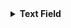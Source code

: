 <details>
  
  <summary><strong>Text Field</strong></summary>
<table>
  <thead>
    <tr>
      <th>Model</th>
      <th>Variant</th>
      <th>Prompt</th>
      <th>Output</th>
      <th>File Link</th>
    </tr>
  </thead>
  <tbody>
    <tr>
      <td><strong>openai/gpt-5</strong></td>
      <td>G1</td>
      <td>Insert a text field for “What color is an orange?”</td>
      <td>
        <details>
          <summary>View code</summary>
          <pre><code class="language-html">&lt;div class="toggle-container"&gt;
  &lt;label for="dark-mode-toggle" class="toggle-label"&gt;
    Dark Mode
    &lt;div class="toggle-switch"&gt;
      &lt;input type="checkbox" id="dark-mode-toggle" class="toggle-input"&gt;
      &lt;span class="toggle-slider"&gt;&lt;/span&gt;
    &lt;/div&gt;
  &lt;/label&gt;
  &lt;p class="helper-text"&gt;Switch between light and dark themes.&lt;/p&gt;
&lt;/div&gt;</code></pre>
        </details>
      </td>
      <td><a href="outputs/text-field/openai-gpt-5/g1.html">Open HTML</a></td>
    </tr>
    <tr>
      <td></td>
      <td>G2</td>
      <td>Text field: What color is an orange?</td>
      <td>
        <details>
          <summary>View code</summary>
          <pre><code class="language-html">&lt;!-- G2 output here --&gt;</code></pre>
        </details>
      </td>
      <td><a href="outputs/text-field/openai-gpt-5/g2.html">Open HTML</a></td>
    </tr>
    <tr>
      <td></td>
      <td>G3</td>
      <td>A text field labeled “What color is an orange?”?</td>
      <td>
        <details>
          <summary>View code</summary>
          <pre><code class="language-html">&lt;!-- G3 output here --&gt;</code></pre>
        </details>
      </td>
      <td><a href="outputs/text-field/openai-gpt-5/g3.html">Open HTML</a></td>
    </tr>
    <tr>
      <td></td>
      <td>G4</td>
      <td>Build a text field and label for “What color is an orange?”</td>
      <td>
        <details>
          <summary>View code</summary>
          <pre><code class="language-html">&lt;!-- G4 output here --&gt;</code></pre>
        </details>
      </td>
      <td><a href="outputs/text-field/openai-gpt-5/g4.html">Open HTML</a></td>
    </tr>
    <tr>
      <td></td>
      <td>G5</td>
      <td>Accessible text field for “What color is an orange?</td>
      <td>
        <details>
          <summary>View code</summary>
          <pre><code class="language-html">&lt;!-- G5 output here --&gt;</code></pre>
        </details>
      </td>
      <td><a href="outputs/text-field/openai-gpt-5/g5.html">Open HTML</a></td>
    </tr>
    <tr>
      <td><strong>x-ai/grok-code-fast-1</strong></td>
      <td>G1</td>
      <td>Insert a text field for “What color is an orange?”</td>
      <td>
        <details>
          <summary>View code</summary>
          <pre><code class="language-html">&lt;!-- G1 output here --&gt;</code></pre>
        </details>
      </td>
      <td><a href="outputs/text-field/x-ai-grok-code-fast-1/g1.html">Open HTML</a></td>
    </tr>
    <tr>
      <td></td>
      <td>G2</td>
      <td>Text field: What color is an orange?</td>
      <td>
        <details>
          <summary>View code</summary>
          <pre><code class="language-html">&lt;!-- G2 output here --&gt;</code></pre>
        </details>
      </td>
      <td><a href="outputs/text-field/x-ai-grok-code-fast-1/g2.html">Open HTML</a></td>
    </tr>
    <tr>
      <td></td>
      <td>G3</td>
      <td>A text field labeled “What color is an orange?”?</td>
      <td>
        <details>
          <summary>View code</summary>
          <pre><code class="language-html">&lt;!-- G3 output here --&gt;</code></pre>
        </details>
      </td>
      <td><a href="outputs/text-field/x-ai-grok-code-fast-1/g3.html">Open HTML</a></td>
    </tr>
    <tr>
      <td></td>
      <td>G4</td>
      <td>Build a text field and label for “What color is an orange?”</td>
      <td>
        <details>
          <summary>View code</summary>
          <pre><code class="language-html">&lt;!-- G4 output here --&gt;</code></pre>
        </details>
      </td>
      <td><a href="outputs/text-field/x-ai-grok-code-fast-1/g4.html">Open HTML</a></td>
    </tr>
    <tr>
      <td></td>
      <td>G5</td>
      <td>Accessible text field for “What color is an orange?</td>
      <td>
        <details>
          <summary>View code</summary>
          <pre><code class="language-html">&lt;!-- G5 output here --&gt;</code></pre>
        </details>
      </td>
      <td><a href="outputs/text-field/x-ai-grok-code-fast-1/g5.html">Open HTML</a></td>
    </tr>
    <tr>
      <td><strong>anthropic/claude-sonnet-4.5</strong></td>
      <td>G1</td>
      <td>Insert a text field for “What color is an orange?”</td>
      <td>
        <details>
          <summary>View code</summary>
          <pre><code class="language-html">&lt;!-- G1 output here --&gt;</code></pre>
        </details>
      </td>
      <td><a href="outputs/text-field/anthropic-claude-sonnet-4.5/g1.html">Open HTML</a></td>
    </tr>
    <tr>
      <td></td>
      <td>G2</td>
      <td>Text field: What color is an orange?</td>
      <td>
        <details>
          <summary>View code</summary>
          <pre><code class="language-html">&lt;!-- G2 output here --&gt;</code></pre>
        </details>
      </td>
      <td><a href="outputs/text-field/anthropic-claude-sonnet-4.5/g2.html">Open HTML</a></td>
    </tr>
    <tr>
      <td></td>
      <td>G3</td>
      <td>A text field labeled “What color is an orange?”?</td>
      <td>
        <details>
          <summary>View code</summary>
          <pre><code class="language-html">&lt;!-- G3 output here --&gt;</code></pre>
        </details>
      </td>
      <td><a href="outputs/text-field/anthropic-claude-sonnet-4.5/g3.html">Open HTML</a></td>
    </tr>
    <tr>
      <td></td>
      <td>G4</td>
      <td>Build a text field and label for “What color is an orange?”</td>
      <td>
        <details>
          <summary>View code</summary>
          <pre><code class="language-html">&lt;!-- G4 output here --&gt;</code></pre>
        </details>
      </td>
      <td><a href="outputs/text-field/anthropic-claude-sonnet-4.5/g4.html">Open HTML</a></td>
    </tr>
    <tr>
      <td></td>
      <td>G5</td>
      <td>Accessible text field for “What color is an orange?</td>
      <td>
        <details>
          <summary>View code</summary>
          <pre><code class="language-html">&lt;!-- G5 output here --&gt;</code></pre>
        </details>
      </td>
      <td><a href="outputs/text-field/anthropic-claude-sonnet-4.5/g5.html">Open HTML</a></td>
    </tr>
    <tr>
      <td><strong>anthropic/claude-sonnet-4</strong></td>
      <td>G1</td>
      <td>Insert a text field for “What color is an orange?”</td>
      <td>
        <details>
          <summary>View code</summary>
          <pre><code class="language-html">&lt;!-- G1 output here --&gt;</code></pre>
        </details>
      </td>
      <td><a href="outputs/text-field/anthropic-claude-sonnet-4/g1.html">Open HTML</a></td>
    </tr>
    <tr>
      <td></td>
      <td>G2</td>
      <td>Text field: What color is an orange?</td>
      <td>
        <details>
          <summary>View code</summary>
          <pre><code class="language-html">&lt;!-- G2 output here --&gt;</code></pre>
        </details>
      </td>
      <td><a href="outputs/text-field/anthropic-claude-sonnet-4/g2.html">Open HTML</a></td>
    </tr>
    <tr>
      <td></td>
      <td>G3</td>
      <td>A text field labeled “What color is an orange?”?</td>
      <td>
        <details>
          <summary>View code</summary>
          <pre><code class="language-html">&lt;!-- G3 output here --&gt;</code></pre>
        </details>
      </td>
      <td><a href="outputs/text-field/anthropic-claude-sonnet-4/g3.html">Open HTML</a></td>
    </tr>
    <tr>
      <td></td>
      <td>G4</td>
      <td>Build a text field and label for “What color is an orange?”</td>
      <td>
        <details>
          <summary>View code</summary>
          <pre><code class="language-html">&lt;!-- G4 output here --&gt;</code></pre>
        </details>
      </td>
      <td><a href="outputs/text-field/anthropic-claude-sonnet-4/g4.html">Open HTML</a></td>
    </tr>
    <tr>
      <td></td>
      <td>G5</td>
      <td>Accessible text field for “What color is an orange?</td>
      <td>
        <details>
          <summary>View code</summary>
          <pre><code class="language-html">&lt;!-- G5 output here --&gt;</code></pre>
        </details>
      </td>
      <td><a href="outputs/text-field/anthropic-claude-sonnet-4/g5.html">Open HTML</a></td>
    </tr>
    <tr>
      <td><strong>qwen/qwen3-coder-30b-a3b-instruct</strong></td>
      <td>G1</td>
      <td>Insert a text field for “What color is an orange?”</td>
      <td>
        <details>
          <summary>View code</summary>
          <pre><code class="language-html">&lt;!-- G1 output here --&gt;</code></pre>
        </details>
      </td>
      <td><a href="outputs/text-field/qwen-qwen3-coder-30b-a3b-instruct/g1.html">Open HTML</a></td>
    </tr>
    <tr>
      <td></td>
      <td>G2</td>
      <td>Text field: What color is an orange?</td>
      <td>
        <details>
          <summary>View code</summary>
          <pre><code class="language-html">&lt;!-- G2 output here --&gt;</code></pre>
        </details>
      </td>
      <td><a href="outputs/text-field/qwen-qwen3-coder-30b-a3b-instruct/g2.html">Open HTML</a></td>
    </tr>
    <tr>
      <td></td>
      <td>G3</td>
      <td>A text field labeled “What color is an orange?”?</td>
      <td>
        <details>
          <summary>View code</summary>
          <pre><code class="language-html">&lt;!-- G3 output here --&gt;</code></pre>
        </details>
      </td>
      <td><a href="outputs/text-field/qwen-qwen3-coder-30b-a3b-instruct/g3.html">Open HTML</a></td>
    </tr>
    <tr>
      <td></td>
      <td>G4</td>
      <td>Build a text field and label for “What color is an orange?”</td>
      <td>
        <details>
          <summary>View code</summary>
          <pre><code class="language-html">&lt;!-- G4 output here --&gt;</code></pre>
        </details>
      </td>
      <td><a href="outputs/text-field/qwen-qwen3-coder-30b-a3b-instruct/g4.html">Open HTML</a></td>
    </tr>
    <tr>
      <td></td>
      <td>G5</td>
      <td>Accessible text field for “What color is an orange?</td>
      <td>
        <details>
          <summary>View code</summary>
          <pre><code class="language-html">&lt;!-- G5 output here --&gt;</code></pre>
        </details>
      </td>
      <td><a href="outputs/text-field/qwen-qwen3-coder-30b-a3b-instruct/g5.html">Open HTML</a></td>
    </tr>
    <tr>
      <td><strong>openai/gpt-oss-20b</strong></td>
      <td>G1</td>
      <td>Insert a text field for “What color is an orange?”</td>
      <td>
        <details>
          <summary>View code</summary>
          <pre><code class="language-html">&lt;!-- G1 output here --&gt;</code></pre>
        </details>
      </td>
      <td><a href="outputs/text-field/openai-gpt-oss-20b/g1.html">Open HTML</a></td>
    </tr>
    <tr>
      <td></td>
      <td>G2</td>
      <td>Text field: What color is an orange?</td>
      <td>
        <details>
          <summary>View code</summary>
          <pre><code class="language-html">&lt;!-- G2 output here --&gt;</code></pre>
        </details>
      </td>
      <td><a href="outputs/text-field/openai-gpt-oss-20b/g2.html">Open HTML</a></td>
    </tr>
    <tr>
      <td></td>
      <td>G3</td>
      <td>A text field labeled “What color is an orange?”?</td>
      <td>
        <details>
          <summary>View code</summary>
          <pre><code class="language-html">&lt;!-- G3 output here --&gt;</code></pre>
        </details>
      </td>
      <td><a href="outputs/text-field/openai-gpt-oss-20b/g3.html">Open HTML</a></td>
    </tr>
    <tr>
      <td></td>
      <td>G4</td>
      <td>Build a text field and label for “What color is an orange?”</td>
      <td>
        <details>
          <summary>View code</summary>
          <pre><code class="language-html">&lt;!-- G4 output here --&gt;</code></pre>
        </details>
      </td>
      <td><a href="outputs/text-field/openai-gpt-oss-20b/g4.html">Open HTML</a></td>
    </tr>
    <tr>
      <td></td>
      <td>G5</td>
      <td>Accessible text field for “What color is an orange?</td>
      <td>
        <details>
          <summary>View code</summary>
          <pre><code class="language-html">&lt;!-- G5 output here --&gt;</code></pre>
        </details>
      </td>
      <td><a href="outputs/text-field/openai-gpt-oss-20b/g5.html">Open HTML</a></td>
    </tr>
    <tr>
      <td><strong>openai/gpt-4.1-mini</strong></td>
      <td>G1</td>
      <td>Insert a text field for “What color is an orange?”</td>
      <td>
        <details>
          <summary>View code</summary>
          <pre><code class="language-html">&lt;!-- G1 output here --&gt;</code></pre>
        </details>
      </td>
      <td><a href="outputs/text-field/openai-gpt-4.1-mini/g1.html">Open HTML</a></td>
    </tr>
    <tr>
      <td></td>
      <td>G2</td>
      <td>Text field: What color is an orange?</td>
      <td>
        <details>
          <summary>View code</summary>
          <pre><code class="language-html">&lt;!-- G2 output here --&gt;</code></pre>
        </details>
      </td>
      <td><a href="outputs/text-field/openai-gpt-4.1-mini/g2.html">Open HTML</a></td>
    </tr>
    <tr>
      <td></td>
      <td>G3</td>
      <td>A text field labeled “What color is an orange?”?</td>
      <td>
        <details>
          <summary>View code</summary>
          <pre><code class="language-html">&lt;!-- G3 output here --&gt;</code></pre>
        </details>
      </td>
      <td><a href="outputs/text-field/openai-gpt-4.1-mini/g3.html">Open HTML</a></td>
    </tr>
    <tr>
      <td></td>
      <td>G4</td>
      <td>Build a text field and label for “What color is an orange?”</td>
      <td>
        <details>
          <summary>View code</summary>
          <pre><code class="language-html">&lt;!-- G4 output here --&gt;</code></pre>
        </details>
      </td>
      <td><a href="outputs/text-field/openai-gpt-4.1-mini/g4.html">Open HTML</a></td>
    </tr>
    <tr>
      <td></td>
      <td>G5</td>
      <td>Accessible text field for “What color is an orange?</td>
      <td>
        <details>
          <summary>View code</summary>
          <pre><code class="language-html">&lt;!-- G5 output here --&gt;</code></pre>
        </details>
      </td>
      <td><a href="outputs/text-field/openai-gpt-4.1-mini/g5.html">Open HTML</a></td>
    </tr>
    <tr>
      <td><strong>z-ai/glm-4.6</strong></td>
      <td>G1</td>
      <td>Insert a text field for “What color is an orange?”</td>
      <td>
        <details>
          <summary>View code</summary>
          <pre><code class="language-html">&lt;!-- G1 output here --&gt;</code></pre>
        </details>
      </td>
      <td><a href="outputs/text-field/z-ai-glm-4.6/g1.html">Open HTML</a></td>
    </tr>
    <tr>
      <td></td>
      <td>G2</td>
      <td>Text field: What color is an orange?</td>
      <td>
        <details>
          <summary>View code</summary>
          <pre><code class="language-html">&lt;!-- G2 output here --&gt;</code></pre>
        </details>
      </td>
      <td><a href="outputs/text-field/z-ai-glm-4.6/g2.html">Open HTML</a></td>
    </tr>
    <tr>
      <td></td>
      <td>G3</td>
      <td>A text field labeled “What color is an orange?”?</td>
      <td>
        <details>
          <summary>View code</summary>
          <pre><code class="language-html">&lt;!-- G3 output here --&gt;</code></pre>
        </details>
      </td>
      <td><a href="outputs/text-field/z-ai-glm-4.6/g3.html">Open HTML</a></td>
    </tr>
    <tr>
      <td></td>
      <td>G4</td>
      <td>Build a text field and label for “What color is an orange?”</td>
      <td>
        <details>
          <summary>View code</summary>
          <pre><code class="language-html">&lt;!-- G4 output here --&gt;</code></pre>
        </details>
      </td>
      <td><a href="outputs/text-field/z-ai-glm-4.6/g4.html">Open HTML</a></td>
    </tr>
    <tr>
      <td></td>
      <td>G5</td>
      <td>Accessible text field for “What color is an orange?</td>
      <td>
        <details>
          <summary>View code</summary>
          <pre><code class="language-html">&lt;!-- G5 output here --&gt;</code></pre>
        </details>
      </td>
      <td><a href="outputs/text-field/z-ai-glm-4.6/g5.html">Open HTML</a></td>
    </tr>
    <tr>
      <td><strong>x-ai/grok-4-fast</strong></td>
      <td>G1</td>
      <td>Insert a text field for “What color is an orange?”</td>
      <td>
        <details>
          <summary>View code</summary>
          <pre><code class="language-html">&lt;!-- G1 output here --&gt;</code></pre>
        </details>
      </td>
      <td><a href="outputs/text-field/x-ai-grok-4-fast/g1.html">Open HTML</a></td>
    </tr>
    <tr>
      <td></td>
      <td>G2</td>
      <td>Text field: What color is an orange?</td>
      <td>
        <details>
          <summary>View code</summary>
          <pre><code class="language-html">&lt;!-- G2 output here --&gt;</code></pre>
        </details>
      </td>
      <td><a href="outputs/text-field/x-ai-grok-4-fast/g2.html">Open HTML</a></td>
    </tr>
    <tr>
      <td></td>
      <td>G3</td>
      <td>A text field labeled “What color is an orange?”?</td>
      <td>
        <details>
          <summary>View code</summary>
          <pre><code class="language-html">&lt;!-- G3 output here --&gt;</code></pre>
        </details>
      </td>
      <td><a href="outputs/text-field/x-ai-grok-4-fast/g3.html">Open HTML</a></td>
    </tr>
    <tr>
      <td></td>
      <td>G4</td>
      <td>Build a text field and label for “What color is an orange?”</td>
      <td>
        <details>
          <summary>View code</summary>
          <pre><code class="language-html">&lt;!-- G4 output here --&gt;</code></pre>
        </details>
      </td>
      <td><a href="outputs/text-field/x-ai-grok-4-fast/g4.html">Open HTML</a></td>
    </tr>
    <tr>
      <td></td>
      <td>G5</td>
      <td>Accessible text field for “What color is an orange?</td>
      <td>
        <details>
          <summary>View code</summary>
          <pre><code class="language-html">&lt;!-- G5 output here --&gt;</code></pre>
        </details>
      </td>
      <td><a href="outputs/text-field/x-ai-grok-4-fast/g5.html">Open HTML</a></td>
    </tr>
    <tr>
      <td><strong>google/gemma-3-12b-it</strong></td>
      <td>G1</td>
      <td>Insert a text field for “What color is an orange?”</td>
      <td>
        <details>
          <summary>View code</summary>
          <pre><code class="language-html">&lt;!-- G1 output here --&gt;</code></pre>
        </details>
      </td>
      <td><a href="outputs/text-field/google-gemma-3-12b-it/g1.html">Open HTML</a></td>
    </tr>
    <tr>
      <td></td>
      <td>G2</td>
      <td>Text field: What color is an orange?</td>
      <td>
        <details>
          <summary>View code</summary>
          <pre><code class="language-html">&lt;!-- G2 output here --&gt;</code></pre>
        </details>
      </td>
      <td><a href="outputs/text-field/google-gemma-3-12b-it/g2.html">Open HTML</a></td>
    </tr>
    <tr>
      <td></td>
      <td>G3</td>
      <td>A text field labeled “What color is an orange?”?</td>
      <td>
        <details>
          <summary>View code</summary>
          <pre><code class="language-html">&lt;!-- G3 output here --&gt;</code></pre>
        </details>
      </td>
      <td><a href="outputs/text-field/google-gemma-3-12b-it/g3.html">Open HTML</a></td>
    </tr>
    <tr>
      <td></td>
      <td>G4</td>
      <td>Build a text field and label for “What color is an orange?”</td>
      <td>
        <details>
          <summary>View code</summary>
          <pre><code class="language-html">&lt;!-- G4 output here --&gt;</code></pre>
        </details>
      </td>
      <td><a href="outputs/text-field/google-gemma-3-12b-it/g4.html">Open HTML</a></td>
    </tr>
    <tr>
      <td></td>
      <td>G5</td>
      <td>Accessible text field for “What color is an orange?</td>
      <td>
        <details>
          <summary>View code</summary>
          <pre><code class="language-html">&lt;!-- G5 output here --&gt;</code></pre>
        </details>
      </td>
      <td><a href="outputs/text-field/google-gemma-3-12b-it/g5.html">Open HTML</a></td>
    </tr>
    <tr>
      <td><strong>google/gemini-2.5-flash</strong></td>
      <td>G1</td>
      <td>Insert a text field for “What color is an orange?”</td>
      <td>
        <details>
          <summary>View code</summary>
          <pre><code class="language-html">&lt;!-- G1 output here --&gt;</code></pre>
        </details>
      </td>
      <td><a href="outputs/text-field/google-gemini-2.5-flash/g1.html">Open HTML</a></td>
    </tr>
    <tr>
      <td></td>
      <td>G2</td>
      <td>Text field: What color is an orange?</td>
      <td>
        <details>
          <summary>View code</summary>
          <pre><code class="language-html">&lt;!-- G2 output here --&gt;</code></pre>
        </details>
      </td>
      <td><a href="outputs/text-field/google-gemini-2.5-flash/g2.html">Open HTML</a></td>
    </tr>
    <tr>
      <td></td>
      <td>G3</td>
      <td>A text field labeled “What color is an orange?”?</td>
      <td>
        <details>
          <summary>View code</summary>
          <pre><code class="language-html">&lt;!-- G3 output here --&gt;</code></pre>
        </details>
      </td>
      <td><a href="outputs/text-field/google-gemini-2.5-flash/g3.html">Open HTML</a></td>
    </tr>
    <tr>
      <td></td>
      <td>G4</td>
      <td>Build a text field and label for “What color is an orange?”</td>
      <td>
        <details>
          <summary>View code</summary>
          <pre><code class="language-html">&lt;!-- G4 output here --&gt;</code></pre>
        </details>
      </td>
      <td><a href="outputs/text-field/google-gemini-2.5-flash/g4.html">Open HTML</a></td>
    </tr>
    <tr>
      <td></td>
      <td>G5</td>
      <td>Accessible text field for “What color is an orange?</td>
      <td>
        <details>
          <summary>View code</summary>
          <pre><code class="language-html">&lt;!-- G5 output here --&gt;</code></pre>
        </details>
      </td>
      <td><a href="outputs/text-field/google-gemini-2.5-flash/g5.html">Open HTML</a></td>
    </tr>
    <tr>
      <td><strong>google/gemini-2.5-pro</strong></td>
      <td>G1</td>
      <td>Insert a text field for “What color is an orange?”</td>
      <td>
        <details>
          <summary>View code</summary>
          <pre><code class="language-html">&lt;!-- G1 output here --&gt;</code></pre>
        </details>
      </td>
      <td><a href="outputs/text-field/google-gemini-2.5-pro/g1.html">Open HTML</a></td>
    </tr>
    <tr>
      <td></td>
      <td>G2</td>
      <td>Text field: What color is an orange?</td>
      <td>
        <details>
          <summary>View code</summary>
          <pre><code class="language-html">&lt;!-- G2 output here --&gt;</code></pre>
        </details>
      </td>
      <td><a href="outputs/text-field/google-gemini-2.5-pro/g2.html">Open HTML</a></td>
    </tr>
    <tr>
      <td></td>
      <td>G3</td>
      <td>A text field labeled “What color is an orange?”?</td>
      <td>
        <details>
          <summary>View code</summary>
          <pre><code class="language-html">&lt;!-- G3 output here --&gt;</code></pre>
        </details>
      </td>
      <td><a href="outputs/text-field/google-gemini-2.5-pro/g3.html">Open HTML</a></td>
    </tr>
    <tr>
      <td></td>
      <td>G4</td>
      <td>Build a text field and label for “What color is an orange?”</td>
      <td>
        <details>
          <summary>View code</summary>
          <pre><code class="language-html">&lt;!-- G4 output here --&gt;</code></pre>
        </details>
      </td>
      <td><a href="outputs/text-field/google-gemini-2.5-pro/g4.html">Open HTML</a></td>
    </tr>
    <tr>
      <td></td>
      <td>G5</td>
      <td>Accessible text field for “What color is an orange?</td>
      <td>
        <details>
          <summary>View code</summary>
          <pre><code class="language-html">&lt;!-- G5 output here --&gt;</code></pre>
        </details>
      </td>
      <td><a href="outputs/text-field/google-gemini-2.5-pro/g5.html">Open HTML</a></td>
    </tr>
    <tr>
      <td><strong>openai/gpt-5-codex</strong></td>
      <td>G1</td>
      <td>Insert a text field for “What color is an orange?”</td>
      <td>
        <details>
          <summary>View code</summary>
          <pre><code class="language-html">&lt;!-- G1 output here --&gt;</code></pre>
        </details>
      </td>
      <td><a href="outputs/text-field/openai-gpt-5-codex/g1.html">Open HTML</a></td>
    </tr>
    <tr>
      <td></td>
      <td>G2</td>
      <td>Text field: What color is an orange?</td>
      <td>
        <details>
          <summary>View code</summary>
          <pre><code class="language-html">&lt;!-- G2 output here --&gt;</code></pre>
        </details>
      </td>
      <td><a href="outputs/text-field/openai-gpt-5-codex/g2.html">Open HTML</a></td>
    </tr>
    <tr>
      <td></td>
      <td>G3</td>
      <td>A text field labeled “What color is an orange?”?</td>
      <td>
        <details>
          <summary>View code</summary>
          <pre><code class="language-html">&lt;!-- G3 output here --&gt;</code></pre>
        </details>
      </td>
      <td><a href="outputs/text-field/openai-gpt-5-codex/g3.html">Open HTML</a></td>
    </tr>
    <tr>
      <td></td>
      <td>G4</td>
      <td>Build a text field and label for “What color is an orange?”</td>
      <td>
        <details>
          <summary>View code</summary>
          <pre><code class="language-html">&lt;!-- G4 output here --&gt;</code></pre>
        </details>
      </td>
      <td><a href="outputs/text-field/openai-gpt-5-codex/g4.html">Open HTML</a></td>
    </tr>
    <tr>
      <td></td>
      <td>G5</td>
      <td>Accessible text field for “What color is an orange?</td>
      <td>
        <details>
          <summary>View code</summary>
          <pre><code class="language-html">&lt;!-- G5 output here --&gt;</code></pre>
        </details>
      </td>
      <td><a href="outputs/text-field/openai-gpt-5-codex/g5.html">Open HTML</a></td>
    </tr>
    <tr>
      <td><strong>qwen/qwen3-coder</strong></td>
      <td>G1</td>
      <td>Insert a text field for “What color is an orange?”</td>
      <td>
        <details>
          <summary>View code</summary>
          <pre><code class="language-html">&lt;!-- G1 output here --&gt;</code></pre>
        </details>
      </td>
      <td><a href="outputs/text-field/qwen-qwen3-coder/g1.html">Open HTML</a></td>
    </tr>
    <tr>
      <td></td>
      <td>G2</td>
      <td>Text field: What color is an orange?</td>
      <td>
        <details>
          <summary>View code</summary>
          <pre><code class="language-html">&lt;!-- G2 output here --&gt;</code></pre>
        </details>
      </td>
      <td><a href="outputs/text-field/qwen-qwen3-coder/g2.html">Open HTML</a></td>
    </tr>
    <tr>
      <td></td>
      <td>G3</td>
      <td>A text field labeled “What color is an orange?”?</td>
      <td>
        <details>
          <summary>View code</summary>
          <pre><code class="language-html">&lt;!-- G3 output here --&gt;</code></pre>
        </details>
      </td>
      <td><a href="outputs/text-field/qwen-qwen3-coder/g3.html">Open HTML</a></td>
    </tr>
    <tr>
      <td></td>
      <td>G4</td>
      <td>Build a text field and label for “What color is an orange?”</td>
      <td>
        <details>
          <summary>View code</summary>
          <pre><code class="language-html">&lt;!-- G4 output here --&gt;</code></pre>
        </details>
      </td>
      <td><a href="outputs/text-field/qwen-qwen3-coder/g4.html">Open HTML</a></td>
    </tr>
    <tr>
      <td></td>
      <td>G5</td>
      <td>Accessible text field for “What color is an orange?</td>
      <td>
        <details>
          <summary>View code</summary>
          <pre><code class="language-html">&lt;!-- G5 output here --&gt;</code></pre>
        </details>
      </td>
      <td><a href="outputs/text-field/qwen-qwen3-coder/g5.html">Open HTML</a></td>
    </tr>
    <tr>
      <td><strong>z-ai/glm-4.5-air</strong></td>
      <td>G1</td>
      <td>Insert a text field for “What color is an orange?”</td>
      <td>
        <details>
          <summary>View code</summary>
          <pre><code class="language-html">&lt;!-- G1 output here --&gt;</code></pre>
        </details>
      </td>
      <td><a href="outputs/text-field/z-ai-glm-4.5-air/g1.html">Open HTML</a></td>
    </tr>
    <tr>
      <td></td>
      <td>G2</td>
      <td>Text field: What color is an orange?</td>
      <td>
        <details>
          <summary>View code</summary>
          <pre><code class="language-html">&lt;!-- G2 output here --&gt;</code></pre>
        </details>
      </td>
      <td><a href="outputs/text-field/z-ai-glm-4.5-air/g2.html">Open HTML</a></td>
    </tr>
    <tr>
      <td></td>
      <td>G3</td>
      <td>A text field labeled “What color is an orange?”?</td>
      <td>
        <details>
          <summary>View code</summary>
          <pre><code class="language-html">&lt;!-- G3 output here --&gt;</code></pre>
        </details>
      </td>
      <td><a href="outputs/text-field/z-ai-glm-4.5-air/g3.html">Open HTML</a></td>
    </tr>
    <tr>
      <td></td>
      <td>G4</td>
      <td>Build a text field and label for “What color is an orange?”</td>
      <td>
        <details>
          <summary>View code</summary>
          <pre><code class="language-html">&lt;!-- G4 output here --&gt;</code></pre>
        </details>
      </td>
      <td><a href="outputs/text-field/z-ai-glm-4.5-air/g4.html">Open HTML</a></td>
    </tr>
    <tr>
      <td></td>
      <td>G5</td>
      <td>Accessible text field for “What color is an orange?</td>
      <td>
        <details>
          <summary>View code</summary>
          <pre><code class="language-html">&lt;!-- G5 output here --&gt;</code></pre>
        </details>
      </td>
      <td><a href="outputs/text-field/z-ai-glm-4.5-air/g5.html">Open HTML</a></td>
    </tr>
    <tr>
      <td><strong>deepseek/deepseek-chat-v3.1</strong></td>
      <td>G1</td>
      <td>Insert a text field for “What color is an orange?”</td>
      <td>
        <details>
          <summary>View code</summary>
          <pre><code class="language-html">&lt;!-- G1 output here --&gt;</code></pre>
        </details>
      </td>
      <td><a href="outputs/text-field/deepseek-deepseek-chat-v3.1/g1.html">Open HTML</a></td>
    </tr>
    <tr>
      <td></td>
      <td>G2</td>
      <td>Text field: What color is an orange?</td>
      <td>
        <details>
          <summary>View code</summary>
          <pre><code class="language-html">&lt;!-- G2 output here --&gt;</code></pre>
        </details>
      </td>
      <td><a href="outputs/text-field/deepseek-deepseek-chat-v3.1/g2.html">Open HTML</a></td>
    </tr>
    <tr>
      <td></td>
      <td>G3</td>
      <td>A text field labeled “What color is an orange?”?</td>
      <td>
        <details>
          <summary>View code</summary>
          <pre><code class="language-html">&lt;!-- G3 output here --&gt;</code></pre>
        </details>
      </td>
      <td><a href="outputs/text-field/deepseek-deepseek-chat-v3.1/g3.html">Open HTML</a></td>
    </tr>
    <tr>
      <td></td>
      <td>G4</td>
      <td>Build a text field and label for “What color is an orange?”</td>
      <td>
        <details>
          <summary>View code</summary>
          <pre><code class="language-html">&lt;!-- G4 output here --&gt;</code></pre>
        </details>
      </td>
      <td><a href="outputs/text-field/deepseek-deepseek-chat-v3.1/g4.html">Open HTML</a></td>
    </tr>
    <tr>
      <td></td>
      <td>G5</td>
      <td>Accessible text field for “What color is an orange?</td>
      <td>
        <details>
          <summary>View code</summary>
          <pre><code class="language-html">&lt;!-- G5 output here --&gt;</code></pre>
        </details>
      </td>
      <td><a href="outputs/text-field/deepseek-deepseek-chat-v3.1/g5.html">Open HTML</a></td>
    </tr>
    <tr>
      <td><strong>qwen/qwen3-vl-235b-a22b-instruct</strong></td>
      <td>G1</td>
      <td>Insert a text field for “What color is an orange?”</td>
      <td>
        <details>
          <summary>View code</summary>
          <pre><code class="language-html">&lt;!-- G1 output here --&gt;</code></pre>
        </details>
      </td>
      <td><a href="outputs/text-field/qwen-qwen3-vl-235b-a22b-instruct/g1.html">Open HTML</a></td>
    </tr>
    <tr>
      <td></td>
      <td>G2</td>
      <td>Text field: What color is an orange?</td>
      <td>
        <details>
          <summary>View code</summary>
          <pre><code class="language-html">&lt;!-- G2 output here --&gt;</code></pre>
        </details>
      </td>
      <td><a href="outputs/text-field/qwen-qwen3-vl-235b-a22b-instruct/g2.html">Open HTML</a></td>
    </tr>
    <tr>
      <td></td>
      <td>G3</td>
      <td>A text field labeled “What color is an orange?”?</td>
      <td>
        <details>
          <summary>View code</summary>
          <pre><code class="language-html">&lt;!-- G3 output here --&gt;</code></pre>
        </details>
      </td>
      <td><a href="outputs/text-field/qwen-qwen3-vl-235b-a22b-instruct/g3.html">Open HTML</a></td>
    </tr>
    <tr>
      <td></td>
      <td>G4</td>
      <td>Build a text field and label for “What color is an orange?”</td>
      <td>
        <details>
          <summary>View code</summary>
          <pre><code class="language-html">&lt;!-- G4 output here --&gt;</code></pre>
        </details>
      </td>
      <td><a href="outputs/text-field/qwen-qwen3-vl-235b-a22b-instruct/g4.html">Open HTML</a></td>
    </tr>
    <tr>
      <td></td>
      <td>G5</td>
      <td>Accessible text field for “What color is an orange?</td>
      <td>
        <details>
          <summary>View code</summary>
          <pre><code class="language-html">&lt;!-- G5 output here --&gt;</code></pre>
        </details>
      </td>
      <td><a href="outputs/text-field/qwen-qwen3-vl-235b-a22b-instruct/g5.html">Open HTML</a></td>
    </tr>
    <tr>
      <td><strong>anthropic/claude-3.7-sonnet</strong></td>
      <td>G1</td>
      <td>Insert a text field for “What color is an orange?”</td>
      <td>
        <details>
          <summary>View code</summary>
          <pre><code class="language-html">&lt;!-- G1 output here --&gt;</code></pre>
        </details>
      </td>
      <td><a href="outputs/text-field/anthropic-claude-3.7-sonnet/g1.html">Open HTML</a></td>
    </tr>
    <tr>
      <td></td>
      <td>G2</td>
      <td>Text field: What color is an orange?</td>
      <td>
        <details>
          <summary>View code</summary>
          <pre><code class="language-html">&lt;!-- G2 output here --&gt;</code></pre>
        </details>
      </td>
      <td><a href="outputs/text-field/anthropic-claude-3.7-sonnet/g2.html">Open HTML</a></td>
    </tr>
    <tr>
      <td></td>
      <td>G3</td>
      <td>A text field labeled “What color is an orange?”?</td>
      <td>
        <details>
          <summary>View code</summary>
          <pre><code class="language-html">&lt;!-- G3 output here --&gt;</code></pre>
        </details>
      </td>
      <td><a href="outputs/text-field/anthropic-claude-3.7-sonnet/g3.html">Open HTML</a></td>
    </tr>
    <tr>
      <td></td>
      <td>G4</td>
      <td>Build a text field and label for “What color is an orange?”</td>
      <td>
        <details>
          <summary>View code</summary>
          <pre><code class="language-html">&lt;!-- G4 output here --&gt;</code></pre>
        </details>
      </td>
      <td><a href="outputs/text-field/anthropic-claude-3.7-sonnet/g4.html">Open HTML</a></td>
    </tr>
    <tr>
      <td></td>
      <td>G5</td>
      <td>Accessible text field for “What color is an orange?</td>
      <td>
        <details>
          <summary>View code</summary>
          <pre><code class="language-html">&lt;!-- G5 output here --&gt;</code></pre>
        </details>
      </td>
      <td><a href="outputs/text-field/anthropic-claude-3.7-sonnet/g5.html">Open HTML</a></td>
    </tr>
    <tr>
      <td><strong>x-ai/grok-4</strong></td>
      <td>G1</td>
      <td>Insert a text field for “What color is an orange?”</td>
      <td>
        <details>
          <summary>View code</summary>
          <pre><code class="language-html">&lt;!-- G1 output here --&gt;</code></pre>
        </details>
      </td>
      <td><a href="outputs/text-field/x-ai-grok-4/g1.html">Open HTML</a></td>
    </tr>
    <tr>
      <td></td>
      <td>G2</td>
      <td>Text field: What color is an orange?</td>
      <td>
        <details>
          <summary>View code</summary>
          <pre><code class="language-html">&lt;!-- G2 output here --&gt;</code></pre>
        </details>
      </td>
      <td><a href="outputs/text-field/x-ai-grok-4/g2.html">Open HTML</a></td>
    </tr>
    <tr>
      <td></td>
      <td>G3</td>
      <td>A text field labeled “What color is an orange?”?</td>
      <td>
        <details>
          <summary>View code</summary>
          <pre><code class="language-html">&lt;!-- G3 output here --&gt;</code></pre>
        </details>
      </td>
      <td><a href="outputs/text-field/x-ai-grok-4/g3.html">Open HTML</a></td>
    </tr>
    <tr>
      <td></td>
      <td>G4</td>
      <td>Build a text field and label for “What color is an orange?”</td>
      <td>
        <details>
          <summary>View code</summary>
          <pre><code class="language-html">&lt;!-- G4 output here --&gt;</code></pre>
        </details>
      </td>
      <td><a href="outputs/text-field/x-ai-grok-4/g4.html">Open HTML</a></td>
    </tr>
    <tr>
      <td></td>
      <td>G5</td>
      <td>Accessible text field for “What color is an orange?</td>
      <td>
        <details>
          <summary>View code</summary>
          <pre><code class="language-html">&lt;!-- G5 output here --&gt;</code></pre>
        </details>
      </td>
      <td><a href="outputs/text-field/x-ai-grok-4/g5.html">Open HTML</a></td>
    </tr>
    <tr>
      <td><strong>openai/gpt-5-mini</strong></td>
      <td>G1</td>
      <td>Insert a text field for “What color is an orange?”</td>
      <td>
        <details>
          <summary>View code</summary>
          <pre><code class="language-html">&lt;!-- G1 output here --&gt;</code></pre>
        </details>
      </td>
      <td><a href="outputs/text-field/openai-gpt-5-mini/g1.html">Open HTML</a></td>
    </tr>
    <tr>
      <td></td>
      <td>G2</td>
      <td>Text field: What color is an orange?</td>
      <td>
        <details>
          <summary>View code</summary>
          <pre><code class="language-html">&lt;!-- G2 output here --&gt;</code></pre>
        </details>
      </td>
      <td><a href="outputs/text-field/openai-gpt-5-mini/g2.html">Open HTML</a></td>
    </tr>
    <tr>
      <td></td>
      <td>G3</td>
      <td>A text field labeled “What color is an orange?”?</td>
      <td>
        <details>
          <summary>View code</summary>
          <pre><code class="language-html">&lt;!-- G3 output here --&gt;</code></pre>
        </details>
      </td>
      <td><a href="outputs/text-field/openai-gpt-5-mini/g3.html">Open HTML</a></td>
    </tr>
    <tr>
      <td></td>
      <td>G4</td>
      <td>Build a text field and label for “What color is an orange?”</td>
      <td>
        <details>
          <summary>View code</summary>
          <pre><code class="language-html">&lt;!-- G4 output here --&gt;</code></pre>
        </details>
      </td>
      <td><a href="outputs/text-field/openai-gpt-5-mini/g4.html">Open HTML</a></td>
    </tr>
    <tr>
      <td></td>
      <td>G5</td>
      <td>Accessible text field for “What color is an orange?</td>
      <td>
        <details>
          <summary>View code</summary>
          <pre><code class="language-html">&lt;!-- G5 output here --&gt;</code></pre>
        </details>
      </td>
      <td><a href="outputs/text-field/openai-gpt-5-mini/g5.html">Open HTML</a></td>
    </tr>
    <tr>
      <td>test </td>
      <td>G1</td>
      <td>test</td>
      <td>
        <details>
          <summary>View code</summary>
          <pre><code class="language-html">&lt;!-- G1 output here --&gt;</code></pre>
        </details>
      </td>
      <td><a href="outputs/text-field/openai-gpt-5/g5.html">Open HTML</a></td>
    </tr>
  </tbody>
</table>
  
</details>
